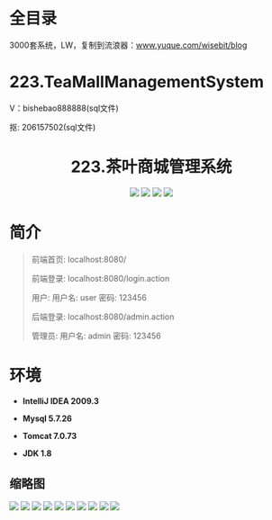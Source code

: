 # 全目录

3000套系统，LW，复制到流浪器：www.yuque.com/wisebit/blog

# 223.TeaMallManagementSystem


<p>V：bishebao888888(sql文件)</p>
<p>抠: 206157502(sql文件)</p>

<p><h1 align="center">223.茶叶商城管理系统</h1></p>


<p align="center">
	<img src="https://img.shields.io/badge/jdk-1.8-orange.svg"/>
    <img src="https://img.shields.io/badge/spring-5.x-lightgrey.svg"/>
    <img src="https://img.shields.io/badge/springmvc-3.x-blue.svg"/>
    <img src="https://img.shields.io/badge/mybatis-5.x-yellow.svg"/>
</p>

# 简介
>
> 
> 
> 前端首页: localhost:8080/
>
> 前端登录: localhost:8080/login.action
>
> 用户: 用户名: user 密码: 123456
>
> 后端登录: localhost:8080/admin.action
>
> 管理员: 用户名: admin 密码: 123456

# 环境

- <b>IntelliJ IDEA 2009.3</b>

- <b>Mysql 5.7.26</b>

- <b>Tomcat 7.0.73</b>

- <b>JDK 1.8</b>




## 缩略图

![](https://bitwise.oss-cn-heyuan.aliyuncs.com/2024/9/10/3cf9b2b0-ed87-4b55-9205-f026ae54d900.png)
![](https://bitwise.oss-cn-heyuan.aliyuncs.com/2024/9/10/350e6030-6518-4b97-89e5-4364a4070726.png)
![](https://bitwise.oss-cn-heyuan.aliyuncs.com/2024/9/10/4bad0022-4165-4a3b-ab7f-3a8d658e4d2b.png)
![](https://bitwise.oss-cn-heyuan.aliyuncs.com/2024/9/10/c32e7776-59ea-4c07-934c-20ca4170b6e7.png)
![](https://bitwise.oss-cn-heyuan.aliyuncs.com/2024/9/10/a4b13cc2-e537-4368-b5d2-8f3412d3cd3e.png)
![](https://bitwise.oss-cn-heyuan.aliyuncs.com/2024/9/10/21da515e-3d1a-4216-9660-0ac015fe2729.png)
![](https://bitwise.oss-cn-heyuan.aliyuncs.com/2024/9/10/7d5e69c2-7a05-4dad-bb50-e7cbf86c2236.png)
![](https://bitwise.oss-cn-heyuan.aliyuncs.com/2024/9/10/1b804845-3374-4e0c-832b-88f7fa277517.png)
![](https://bitwise.oss-cn-heyuan.aliyuncs.com/2024/9/10/4853d32c-d72f-47f4-8980-6aa73d775202.png)
![](https://bitwise.oss-cn-heyuan.aliyuncs.com/2024/9/10/aa05f685-cf8f-45d0-bbd1-388c444a580f.png)

